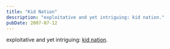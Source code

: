 ```yaml
---
title: "Kid Nation"
description: "exploitative and yet intriguing: kid nation."
pubDate: 2007-07-12
---
```


exploitative and yet intriguing: [kid nation](http://www.cbs.com/primetime/kid_nation/).